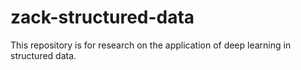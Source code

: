 # zack-structured-data
This repository is for research on the application of deep learning in structured data.
